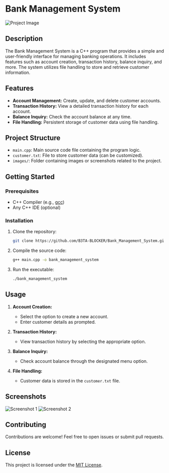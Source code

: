 # Bank Management System

![Project Image](images/project_image.png)

## Description

The Bank Management System is a C++ program that provides a simple and user-friendly interface for managing banking operations. It includes features such as account creation, transaction history, balance inquiry, and more. The system utilizes file handling to store and retrieve customer information.

## Features

- **Account Management:** Create, update, and delete customer accounts.
- **Transaction History:** View a detailed transaction history for each account.
- **Balance Inquiry:** Check the account balance at any time.
- **File Handling:** Persistent storage of customer data using file handling.

## Project Structure

- `main.cpp`: Main source code file containing the program logic.
- `customer.txt`: File to store customer data (can be customized).
- `images/`: Folder containing images or screenshots related to the project.

## Getting Started

### Prerequisites

- C++ Compiler (e.g., [gcc](https://gcc.gnu.org/))
- Any C++ IDE (optional)

### Installation

1. Clone the repository:

    ```bash
    git clone https://github.com/B3TA-BLOCKER/Bank_Management_System.git
    ```

2. Compile the source code:

    ```bash
    g++ main.cpp -o bank_management_system
    ```

3. Run the executable:

    ```bash
    ./bank_management_system
    ```

## Usage

1. **Account Creation:**
   - Select the option to create a new account.
   - Enter customer details as prompted.

2. **Transaction History:**
   - View transaction history by selecting the appropriate option.

3. **Balance Inquiry:**
   - Check account balance through the designated menu option.

4. **File Handling:**
   - Customer data is stored in the `customer.txt` file.

## Screenshots

![Screenshot 1](images/screenshot1.png)
![Screenshot 2](images/screenshot2.png)

## Contributing

Contributions are welcome! Feel free to open issues or submit pull requests.

## License

This project is licensed under the [MIT License](LICENSE).

